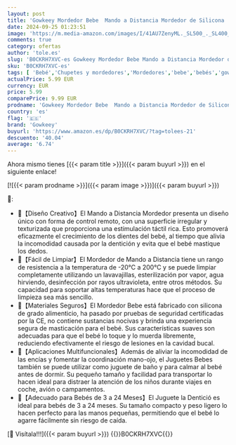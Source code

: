 ```yaml
---
layout: post
title: 'Gowkeey Mordedor Bebe  Mando a Distancia Mordedor de Silicona  Mordedor de Mando a Distancia Sin BPA  Juguete la Dentició  Juguetes Bebes  Mordedores Bebes para Bebés Niños Niña de 0 a 12 Meses'
date: 2024-09-25 01:23:51
image: 'https://m.media-amazon.com/images/I/41AU7ZenyML._SL500_._SL400_.jpg'
comments: true
category: ofertas
author: 'tole.es'
slug: 'B0CKRH7XVC-es Gowkeey Mordedor Bebe Mando a Distancia Mordedor de...'
sku: 'B0CKRH7XVC-es'
tags: [ 'Bebé','Chupetes y mordedores','Mordedores','bebe','bebés','gowkeey','🇪🇸', ]
actualPrice: 5.99 EUR
currency: EUR
price: 5.99
comparePrice: 9.99 EUR
prodname: 'Gowkeey Mordedor Bebe  Mando a Distancia Mordedor de Silicona  Mordedor de Mando a Distancia Sin BPA  Juguete la Dentició  Juguetes Bebes  Mordedores Bebes para Bebés Niños Niña de 0 a 12 Meses'
country: 'es'
flag: '🇪🇸'
brand: 'Gowkeey'
buyurl: 'https://www.amazon.es/dp/B0CKRH7XVC/?tag=tolees-21'
descuento: '40.04'
average: '6.74'
---
```


Ahora mismo tienes [{{< param title >}}]({{< param buyurl >}}) en el siguiente enlace!

[![{{< param prodname >}}]({{< param image >}})]({{< param buyurl >}})

🔎:

- 👶【Diseño Creativo】El Mando a Distancia Mordedor presenta un diseño único con forma de control remoto, con una superficie irregular y texturizada que proporciona una estimulación táctil rica. Esto promoverá eficazmente el crecimiento de los dientes del bebé, al tiempo que alivia la incomodidad causada por la dentición y evita que el bebé mastique los dedos.
- 👶【Fácil de Limpiar】El Mordedor de Mando a Distancia tiene un rango de resistencia a la temperatura de -20°C a 200°C y se puede limpiar completamente utilizando un lavavajillas, esterilización por vapor, agua hirviendo, desinfección por rayos ultravioleta, entre otros métodos. Su capacidad para soportar altas temperaturas hace que el proceso de limpieza sea más sencillo.
- 👶【Materiales Seguros】El Mordedor Bebe está fabricado con silicona de grado alimenticio, ha pasado por pruebas de seguridad certificadas por la CE, no contiene sustancias nocivas y brinda una experiencia segura de masticación para el bebé. Sus características suaves son adecuadas para que el bebé lo toque y lo muerda libremente, reduciendo efectivamente el riesgo de lesiones en la cavidad bucal.
- 👶【Aplicaciones Multifuncionales】Además de aliviar la incomodidad de las encías y fomentar la coordinación mano-ojo, el Juguetes Bebes también se puede utilizar como juguete de baño y para calmar al bebé antes de dormir. Su pequeño tamaño y facilidad para transportar lo hacen ideal para distraer la atención de los niños durante viajes en coche, avión o campamentos.
- 👶【Adecuado para Bebés de 3 a 24 Meses】El Juguete la Dentició es ideal para bebés de 3 a 24 meses. Su tamaño compacto y peso ligero lo hacen perfecto para las manos pequeñas, permitiendo que el bebé lo agarre fácilmente sin riesgo de caída.

[🛒 Visítala!!!]({{< param buyurl >}})
{{<world>}}B0CKRH7XVC{{</world>}}

